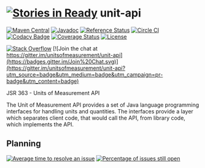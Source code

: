 [![Stories in Ready](https://badge.waffle.io/unitsofmeasurement/unit-api.png?label=ready&title=Ready)](https://waffle.io/unitsofmeasurement/unit-api?utm_source=badge)
unit-api
========
[![Maven Central](https://maven-badges.herokuapp.com/maven-central/javax.measure/unit-api/badge.svg)](https://maven-badges.herokuapp.com/maven-central/javax.measure/unit-api)
[![Javadoc](https://javadoc-emblem.rhcloud.com/doc/javax.measure/unit-api/badge.svg)](http://www.javadoc.io/doc/javax.measure/unit-api)
[![Reference Status](https://www.versioneye.com/java/javax.measure:unit-api/reference_badge.svg?style=flat)](https://www.versioneye.com/java/javax.measure:unit-api/references)
[![Circle CI](https://circleci.com/gh/unitsofmeasurement/unit-api.svg?style=svg)](https://circleci.com/gh/unitsofmeasurement/unit-api)
[![Codacy Badge](https://api.codacy.com/project/badge/Grade/84af6bb532464d4ba65e17625ecdd0d6)](https://www.codacy.com/app/unitsofmeasurement/unit-api?utm_source=github.com&utm_medium=referral&utm_content=unitsofmeasurement/unit-api&utm_campaign=badger)
[![Coverage Status](https://coveralls.io/repos/github/unitsofmeasurement/unit-api/badge.svg?branch=master)](https://coveralls.io/github/unitsofmeasurement/unit-api?branch=master)
[![License](http://img.shields.io/badge/license-BSD3-blue.svg?style=flat-square)](http://opensource.org/licenses/BSD-3-Clause)

[![Stack Overflow](http://img.shields.io/badge/stack%20overflow-uom-4183C4.svg)](http://stackoverflow.com/questions/tagged/units-of-measurement)
[![Join the chat at https://gitter.im/unitsofmeasurement/unit-api](https://badges.gitter.im/Join%20Chat.svg)](https://gitter.im/unitsofmeasurement/unit-api?utm_source=badge&utm_medium=badge&utm_campaign=pr-badge&utm_content=badge)

JSR 363 - Units of Measurement API

The Unit of Measurement API provides a set of Java language programming interfaces for handling units and quantities.
The interfaces provide a layer which separates client code, that would call the API, from library code, which implements the API.

## Planning
[![Average time to resolve an issue](http://isitmaintained.com/badge/resolution/unitsofmeasurement/unit-api.svg)](http://isitmaintained.com/project/unitsofmeasurement/unit-api "Average time to resolve an issue")
[![Percentage of issues still open](http://isitmaintained.com/badge/open/unitsofmeasurement/unit-api.svg)](http://isitmaintained.com/project/unitsofmeasurement/unit-api "Percentage of issues still open")
